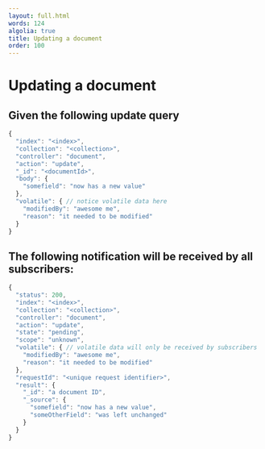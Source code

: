 ```yaml
---
layout: full.html
words: 124
algolia: true
title: Updating a document
order: 100
---
```


# Updating a document

## Given the following update query

```javascript
{
  "index": "<index>",
  "collection": "<collection>",
  "controller": "document",
  "action": "update",
  "_id": "<documentId>",
  "body": {
    "somefield": "now has a new value"
  },
  "volatile": { // notice volatile data here
    "modifiedBy": "awesome me",
    "reason": "it needed to be modified"
  }
}
```

## The following notification will be received by all subscribers:

```javascript
{
  "status": 200,
  "index": "<index>",
  "collection": "<collection>",
  "controller": "document",
  "action": "update",
  "state": "pending",
  "scope": "unknown",
  "volatile": { // volatile data will only be received by subscribers
    "modifiedBy": "awesome me",
    "reason": "it needed to be modified"
  },
  "requestId": "<unique request identifier>",
  "result": {
    "_id": "a document ID",
    "_source": {
      "somefield": "now has a new value",
      "someOtherField": "was left unchanged"
    }
  }
}
```
